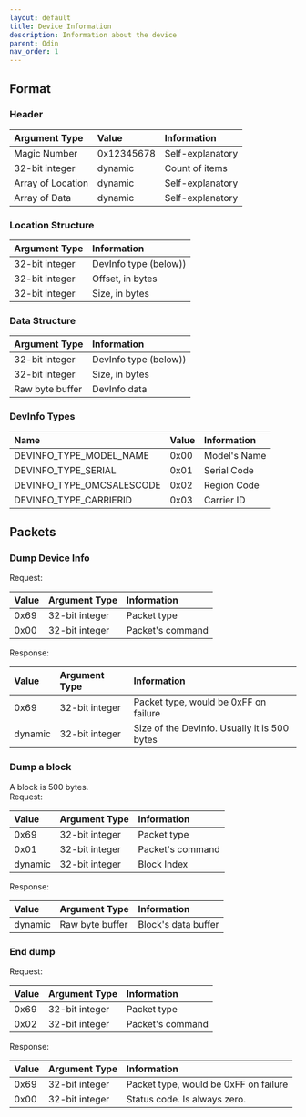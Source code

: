 ```yaml
---
layout: default
title: Device Information
description: Information about the device
parent: Odin
nav_order: 1
---
```


## Format
### Header

| Argument Type      | Value      | Information           |
|:-------------------|:-----------|:----------------------|
| Magic Number       | 0x12345678 | Self-explanatory      |
| 32-bit integer     | dynamic    | Count of items        |
| Array of Location  | dynamic    | Self-explanatory      |
| Array of Data      | dynamic    | Self-explanatory      |

### Location Structure

| Argument Type     | Information           |
|:------------------|:----------------------|
| 32-bit integer    | DevInfo type (below)) |
| 32-bit integer    | Offset, in bytes      |
| 32-bit integer    | Size, in bytes        |

### Data Structure

| Argument Type     | Information           |
|:------------------|:----------------------|
| 32-bit integer    | DevInfo type (below)) |
| 32-bit integer    | Size, in bytes        |
| Raw byte buffer   | DevInfo data          |

### DevInfo Types

| Name                      | Value | Information  |
|:--------------------------|:------|:-------------|
| DEVINFO_TYPE_MODEL_NAME   | 0x00  | Model's Name |
| DEVINFO_TYPE_SERIAL       | 0x01  | Serial Code  |
| DEVINFO_TYPE_OMCSALESCODE | 0x02  | Region Code  |
| DEVINFO_TYPE_CARRIERID    | 0x03  | Carrier ID   |


## Packets
### Dump Device Info
Request:

| Value        | Argument Type     | Information        |
|:-------------|:------------------|:-------------------|
| 0x69         | 32-bit integer    | Packet type        |
| 0x00         | 32-bit integer    | Packet's command   |

Response:

| Value        | Argument Type     | Information                                    |
|:-------------|:------------------|:-----------------------------------------------|
| 0x69         | 32-bit integer    | Packet type, would be 0xFF on failure          |
| dynamic      | 32-bit integer    | Size of the DevInfo. Usually it is 500 bytes   |

### Dump a block
A block is 500 bytes. \
Request:

| Value        | Argument Type     | Information        |
|:-------------|:------------------|:-------------------|
| 0x69         | 32-bit integer    | Packet type        |
| 0x01         | 32-bit integer    | Packet's command   |
| dynamic      | 32-bit integer    | Block Index        |

Response:

| Value        | Argument Type     | Information          |
|:-------------|:------------------|:---------------------|
| dynamic      | Raw byte buffer   | Block's data buffer  |

### End dump
Request:

| Value        | Argument Type     | Information        |
|:-------------|:------------------|:-------------------|
| 0x69         | 32-bit integer    | Packet type        |
| 0x02         | 32-bit integer    | Packet's command   |

Response:

| Value        | Argument Type     | Information                                 |
|:-------------|:------------------|:--------------------------------------------|
| 0x69         | 32-bit integer    | Packet type, would be 0xFF on failure       |
| 0x00         | 32-bit integer    | Status code. Is always zero.                |
